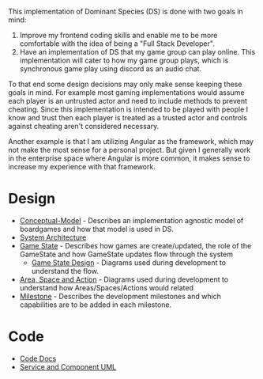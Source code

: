 This implementation of Dominant Species (DS) is done with two goals in mind:

1. Improve my frontend coding skills and enable me to be more comfortable with the idea of being a "Full Stack Developer".
2. Have an implementation of DS that my game group can play online. This implementation will cater to how my game group plays, which is synchronous game play using discord as an audio chat.

To that end some design decisions may only make sense keeping these goals in mind. For example most gaming implementations would assume each player is an untrusted actor and need to include methods to prevent cheating. Since this implementation is intended to be played with people I know and trust then each player is treated as a trusted actor and controls against cheating aren't considered necessary.

Another example is that I am utilizing Angular as the framework, which may not make the most sense for a personal project. But given I generally work in the enterprise space where Angular is more common, it makes sense to increase my experience with that framework.

# Design

- [Conceptual-Model](./conceptual-model) - Describes an implementation agnostic model of boardgames and how that model is used in DS.
- [System Architecture](./system-architecture)
- [Game State](./game-state) - Describes how games are create/updated, the role of the GameState and how GameState updates flow through the system
  - [Game State Design](./game-state-design) - Diagrams used during development to understand the flow.
- [Area, Space and Action](./area-space-action-design) - Diagrams used during development to understand how Areas/Spaces/Actions would related
- [Milestone](./milestone) - Describes the development milestones and which capabilities are to be added in each milestone.

# Code
- [Code Docs](./code/index.html)
- [Service and Component UML](./service-component-uml.svg)

